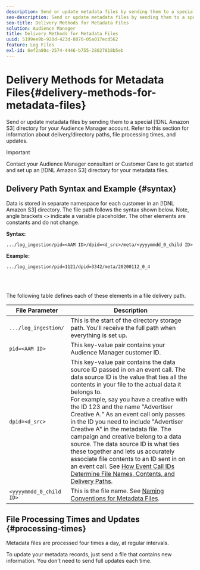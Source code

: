 ```yaml
---
description: Send or update metadata files by sending them to a special Amazon S3 directory for your Audience Manager account. Refer to this section for information about delivery/directory paths, file processing times, and updates.
seo-description: Send or update metadata files by sending them to a special Amazon S3 directory for your Audience Manager account. Refer to this section for information about delivery/directory paths, file processing times, and updates.
seo-title: Delivery Methods for Metadata Files
solution: Audience Manager
title: Delivery Methods for Metadata Files
uuid: 5199ee9b-920d-423d-8070-05a017ecd562
feature: Log Files
exl-id: 6ef2a80c-2574-4446-b755-28027818b5eb
---
```

# Delivery Methods for Metadata Files{#delivery-methods-for-metadata-files}

Send or update metadata files by sending them to a special [!DNL Amazon S3] directory for your Audience Manager account. Refer to this section for information about delivery/directory paths, file processing times, and updates.

>[!IMPORTANT]
>
> Contact your Audience Manager consultant or Customer Care to get started and set up an [!DNL Amazon S3] directory for your metadata files.

## Delivery Path Syntax and Example {#syntax}

Data is stored in separate namespace for each customer in an [!DNL Amazon S3] directory. The file path follows the syntax shown below. Note, angle brackets `<>` indicate a variable placeholder. The other elements are constants and do not change.

**Syntax:**

```
.../log_ingestion/pid=<AAM ID>/dpid=<d_src>/meta/<yyyymmdd_0_child ID>
```

**Example:**

```
.../log_ingestion/pid=1121/dpid=3342/meta/20200112_0_4
```

<br>&nbsp;

The following table defines each of these elements in a file delivery path.


|File Parameter | Description  |
|---------|----------|
| `.../log_ingestion/` | This is the start of the directory storage path. You'll receive the full path when everything is set up. |
| `pid=<AAM ID>` | This key-value pair contains your Audience Manager customer ID. |
| `dpid=<d_src>` |  This key-value pair contains the data source ID passed in on an event call. The data source ID is the value that ties all the contents in your file to the actual data it belongs to. </br> For example, say you have a creative with the ID 123 and the name "Advertiser Creative A." As an event call only passes in the ID you need to include "Advertiser Creative A" in the metadata file. The campaign and creative belong to a data source. The data source ID is what ties these together and lets us accurately associate file contents to an ID sent in on an event call. See [How Event Call IDs Determine File Names, Contents, and Delivery Paths](/help/using/reporting/audience-optimization-reports/metadata-files-intro/metadata-file-overview.md#how-ids-shape-file-names). |
| `<yyyymmdd_0_child ID>` | This is the file name. See [Naming Conventions for Metadata Files](/help/using/reporting/audience-optimization-reports/metadata-files-intro/metadata-file-names.md). |

## File Processing Times and Updates {#processing-times}

Metadata files are processed four times a day, at regular intervals.

To update your metadata records, just send a file that contains new information. You don't need to send full updates each time.
